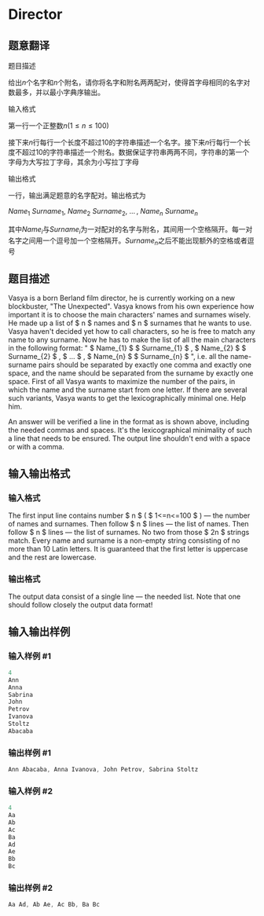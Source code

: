 # Director

## 题意翻译

题目描述

给出$n$个名字和$n$个附名，请你将名字和附名两两配对，使得首字母相同的名字对数最多，并以最小字典序输出。

输入格式

第一行一个正整数$n(1 \leq n \leq 100)$

接下来$n$行每行一个长度不超过$10$的字符串描述一个名字。接下来$n$行每行一个长度不超过$10$的字符串描述一个附名。数据保证字符串两两不同，字符串的第一个字母为大写拉丁字母，其余为小写拉丁字母

输出格式

一行，输出满足题意的名字配对。输出格式为

$Name_1\ Surname_1,\ Name_2\ Surname_2,\ ... \,,\ Name_n\ Surname_n$

其中$Name_i$与$Surname_i$为一对配对的名字与附名，其间用一个空格隔开。每一对名字之间用一个逗号加一个空格隔开。$Surname_n$之后不能出现额外的空格或者逗号

## 题目描述

Vasya is a born Berland film director, he is currently working on a new blockbuster, "The Unexpected". Vasya knows from his own experience how important it is to choose the main characters' names and surnames wisely. He made up a list of $ n $ names and $ n $ surnames that he wants to use. Vasya haven't decided yet how to call characters, so he is free to match any name to any surname. Now he has to make the list of all the main characters in the following format: " $ Name_{1} $ $ Surname_{1} $ , $ Name_{2} $ $ Surname_{2} $ , $ ... $ , $ Name_{n} $ $ Surname_{n} $ ", i.e. all the name-surname pairs should be separated by exactly one comma and exactly one space, and the name should be separated from the surname by exactly one space. First of all Vasya wants to maximize the number of the pairs, in which the name and the surname start from one letter. If there are several such variants, Vasya wants to get the lexicographically minimal one. Help him.

An answer will be verified a line in the format as is shown above, including the needed commas and spaces. It's the lexicographical minimality of such a line that needs to be ensured. The output line shouldn't end with a space or with a comma.

## 输入输出格式

### 输入格式

The first input line contains number $ n $ ( $ 1<=n<=100 $ ) — the number of names and surnames. Then follow $ n $ lines — the list of names. Then follow $ n $ lines — the list of surnames. No two from those $ 2n $ strings match. Every name and surname is a non-empty string consisting of no more than 10 Latin letters. It is guaranteed that the first letter is uppercase and the rest are lowercase.

### 输出格式

The output data consist of a single line — the needed list. Note that one should follow closely the output data format!

## 输入输出样例

### 输入样例 #1

```cpp
4
Ann
Anna
Sabrina
John
Petrov
Ivanova
Stoltz
Abacaba

```
### 输出样例 #1

```cpp
Ann Abacaba, Anna Ivanova, John Petrov, Sabrina Stoltz
```


### 输入样例 #2

```cpp
4
Aa
Ab
Ac
Ba
Ad
Ae
Bb
Bc

```
### 输出样例 #2

```cpp
Aa Ad, Ab Ae, Ac Bb, Ba Bc
```


